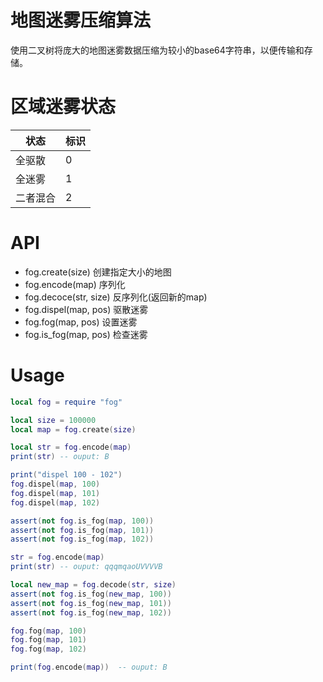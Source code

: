 # 地图迷雾压缩算法
使用二叉树将庞大的地图迷雾数据压缩为较小的base64字符串，以便传输和存储。

# 区域迷雾状态
|状态|标识|
|---|---|
|全驱散|0|
|全迷雾|1|
|二者混合|2|

# API
+ fog.create(size) 创建指定大小的地图
+ fog.encode(map) 序列化
+ fog.decoce(str, size) 反序列化(返回新的map)
+ fog.dispel(map, pos) 驱散迷雾
+ fog.fog(map, pos) 设置迷雾
+ fog.is_fog(map, pos) 检查迷雾

# Usage
```lua
local fog = require "fog"

local size = 100000
local map = fog.create(size)

local str = fog.encode(map)
print(str) -- ouput: B

print("dispel 100 - 102")
fog.dispel(map, 100)
fog.dispel(map, 101)
fog.dispel(map, 102)

assert(not fog.is_fog(map, 100))
assert(not fog.is_fog(map, 101))
assert(not fog.is_fog(map, 102))

str = fog.encode(map)
print(str) -- ouput: qqqmqaoUVVVVB

local new_map = fog.decode(str, size)
assert(not fog.is_fog(new_map, 100))
assert(not fog.is_fog(new_map, 101))
assert(not fog.is_fog(new_map, 102))

fog.fog(map, 100)
fog.fog(map, 101)
fog.fog(map, 102)

print(fog.encode(map))  -- ouput: B
```
